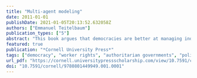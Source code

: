 ```yaml
---
title: "Multi-agent modeling"
date: 2011-01-01
publishDate: 2021-01-05T20:13:52.632058Z
authors: ["Emmanuel Teitelbaum"]
publication_types: ["5"]
abstract: "This book argues that democracies are better at managing industrial conflict than authoritarian regimes. This is because democracies have two unique tools at their disposal for managing worker protest: mutually beneficial union-party ties and worker rights. By contrast, authoritarian governments have tended to repress unions and to sever mutually beneficial ties to organized labor. Many of the countries that fall between these two extremes—from those that have only the trappings of democracy to those that have imperfectly implemented democratic reforms—exert control over labor in the absence of overt repression but without the robust organizational and institutional capacity enjoyed by full-fledged democracies. Based on the recent history of industrial conflict and industrial peace in South Asia, the book argues that the political exclusion and repression of organized labor commonly witnessed in authoritarian and hybrid regimes has extremely deleterious effects on labor relations and ultimately economic growth. The book draws on an array of data, including interviews and survey evidence from Sri Lanka and three Indian states—Kerala, Maharashtra, and West Bengal. It also analyzes panel data from fifteen Indian states to evaluate the relationship between political competition and worker protest and to study the effects of protective labor legislation on economic performance. In the book's view, countries must undergo further political liberalization before they are able to replicate the success of the sophisticated types of growth-enhancing management of industrial protest seen throughout many parts of South Asia."
featured: true
publication: "*Cornell University Press*"
tags: ["democracy", "worker rights", "authoritarian governments", "political exclusion", "organized labor", "economic growth", "labor legislation", "South Asia"]
url_pdf: "https://cornell.universitypressscholarship.com/view/10.7591/cornell/9780801449949.001.0001/upso-9780801449949#"
doi: "10.7591/cornell/9780801449949.001.0001"
---
```


